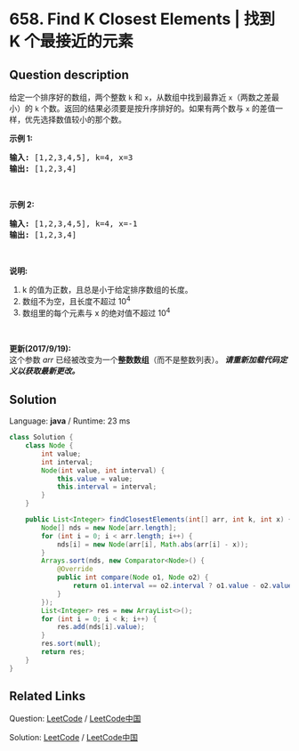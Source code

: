 # 658. Find K Closest Elements | 找到 K 个最接近的元素

## Question description

<!--If you want to use the English description, use <p>
Given a sorted array, two integers <code>k</code> and <code>x</code>, find the <code>k</code> closest elements to <code>x</code> in the array.  The result should also be sorted in ascending order.
If there is a tie,  the smaller elements are always preferred.
</p>

<p><b>Example 1:</b><br />
<pre>
<b>Input:</b> [1,2,3,4,5], k=4, x=3
<b>Output:</b> [1,2,3,4]
</pre>
</p>


<p><b>Example 2:</b><br />
<pre>
<b>Input:</b> [1,2,3,4,5], k=4, x=-1
<b>Output:</b> [1,2,3,4]
</pre>
</p>

<p><b>Note:</b><br>
<ol>
<li>The value k is positive and will always be smaller than the length of the sorted array.</li>
<li> Length of the given array is positive and will not exceed 10<sup>4</sup></li>
<li> Absolute value of elements in the array and x will not exceed 10<sup>4</sup></li>
</ol>
</p>

<hr />

<p>
<b><font color="red">UPDATE (2017/9/19):</font></b><br />
The <i>arr</i> parameter had been changed to an <b>array of integers</b> (instead of a list of integers). <b><i>Please reload the code definition to get the latest changes</i></b>.
</p> instead-->
<p>给定一个排序好的数组，两个整数 <code>k</code> 和 <code>x</code>，从数组中找到最靠近 <code>x</code>（两数之差最小）的 <code>k</code> 个数。返回的结果必须要是按升序排好的。如果有两个数与 <code>x</code> 的差值一样，优先选择数值较小的那个数。</p>

<p><strong>示例&nbsp;1:</strong></p>

<pre>
<strong>输入:</strong> [1,2,3,4,5], k=4, x=3
<strong>输出:</strong> [1,2,3,4]
</pre>

<p>&nbsp;</p>

<p><strong>示例 2:</strong></p>

<pre>
<strong>输入:</strong> [1,2,3,4,5], k=4, x=-1
<strong>输出:</strong> [1,2,3,4]
</pre>

<p>&nbsp;</p>

<p><strong>说明:</strong></p>

<ol>
	<li>k 的值为正数，且总是小于给定排序数组的长度。</li>
	<li>数组不为空，且长度不超过 10<sup>4</sup></li>
	<li>数组里的每个元素与&nbsp;x 的绝对值不超过 10<sup>4</sup></li>
</ol>

<p>&nbsp;</p>

<p><strong>更新(2017/9/19):</strong><br />
这个参数 <em>arr</em> 已经被改变为一个<strong>整数数组</strong>（而不是整数列表）。<strong><em>&nbsp;请重新加载代码定义以获取最新更改。</em></strong></p>




## Solution

Language: **java**  /  Runtime: 23 ms

```java
class Solution {
    class Node {
        int value;
        int interval;
        Node(int value, int interval) {
            this.value = value;
            this.interval = interval;
        }
    }

    public List<Integer> findClosestElements(int[] arr, int k, int x) {
        Node[] nds = new Node[arr.length];
        for (int i = 0; i < arr.length; i++) {
            nds[i] = new Node(arr[i], Math.abs(arr[i] - x));
        }
        Arrays.sort(nds, new Comparator<Node>() {
            @Override
            public int compare(Node o1, Node o2) {
                return o1.interval == o2.interval ? o1.value - o2.value : o1.interval - o2.interval;
            }
        });
        List<Integer> res = new ArrayList<>();
        for (int i = 0; i < k; i++) {
            res.add(nds[i].value);
        }
        res.sort(null);
        return res;
    }
}
```



## Related Links

Question: [LeetCode](https://leetcode.com/problems/find-k-closest-elements/description/)  /  [LeetCode中国](https://leetcode-cn.com/problems/find-k-closest-elements/description/)

Solution: [LeetCode](https://leetcode.com/articles/find-k-closest-elements/)  /  [LeetCode中国](https://leetcode-cn.com/articles/find-k-closest-elements/)